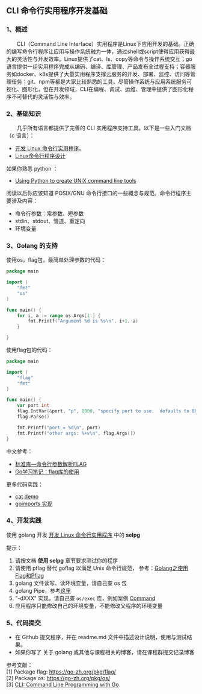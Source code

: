 ## CLI 命令行实用程序开发基础

### 1、概述

&emsp;&emsp;CLI（Command Line Interface）实用程序是Linux下应用开发的基础。正确的编写命令行程序让应用与操作系统融为一体，通过shell或script使得应用获得最大的灵活性与开发效率。Linux提供了cat、ls、copy等命令与操作系统交互；go语言提供一组实用程序完成从编码、编译、库管理、产品发布全过程支持；容器服务如docker、k8s提供了大量实用程序支撑云服务的开发、部署、监控、访问等管理任务；git、npm等都是大家比较熟悉的工具。尽管操作系统与应用系统服务可视化、图形化，但在开发领域，CLI在编程、调试、运维、管理中提供了图形化程序不可替代的灵活性与效率。

### 2、基础知识

&emsp;&emsp;几乎所有语言都提供了完善的 CLI 实用程序支持工具。以下是一些入门文档（c 语言）：

* [开发 Linux 命令行实用程序](https://www.ibm.com/developerworks/cn/linux/shell/clutil/index.html)。
* [Linux命令行程序设计](https://wenku.baidu.com/view/c7cf91ee5ef7ba0d4a733b58.html)

如果你熟悉 python ：

* [Using Python to create UNIX command line tools](https://www.ibm.com/developerworks/aix/library/au-pythocli/index.html)

阅读以后你应该知道 POSIX/GNU 命令行接口的一些概念与规范。命令行程序主要涉及内容：

* 命令行参数：常参数、短参数
* stdin、stdout、管道、重定向
* 环境变量

### 3、Golang 的支持

使用os，flag包，最简单处理参数的代码：

```go
package main

import (
    "fmt"
    "os"
)

func main() {
    for i, a := range os.Args[1:] {
        fmt.Printf("Argument %d is %s\n", i+1, a)
    }

}
```

使用flag包的代码：

```go
package main

import (
    "flag"
    "fmt"
)

func main() {
    var port int
    flag.IntVar(&port, "p", 8000, "specify port to use.  defaults to 8000.")
    flag.Parse()

    fmt.Printf("port = %d\n", port)
    fmt.Printf("other args: %+v\n", flag.Args())
}
```

中文参考：

* [标准库—命令行参数解析FLAG](http://blog.studygolang.com/2013/02/%E6%A0%87%E5%87%86%E5%BA%93-%E5%91%BD%E4%BB%A4%E8%A1%8C%E5%8F%82%E6%95%B0%E8%A7%A3%E6%9E%90flag/)
* [Go学习笔记：flag库的使用](https://studygolang.com/articles/5608)

更多代码实践：

* [cat demo](https://thenewstack.io/cli-command-line-programming-with-go/)
* [goimports 实现](https://github.com/golang/tools/blob/master/cmd/goimports/goimports.go)

### 4、开发实践

使用 golang 开发 [开发 Linux 命令行实用程序](https://www.ibm.com/developerworks/cn/linux/shell/clutil/index.html) 中的 **selpg**

提示：

1. 请按文档 **使用 selpg** 章节要求测试你的程序
2. 请使用 pflag 替代 goflag 以满足 Unix 命令行规范， 参考：[Golang之使用Flag和Pflag](https://o-my-chenjian.com/2017/09/20/Using-Flag-And-Pflag-With-Golang/)
3. golang 文件读写、读环境变量，请自己查 os 包
4. golang Pipe，参考[这里](https://stackoverflow.com/questions/29060922/reading-from-stdin-in-golang)
5. "-dXXX" 实现，请自己查 `os/exec` 库，例如案例 [Command](https://godoc.org/os/exec#example-Command)
6. 应用程序只能修改自己的环境变量，不能修改父程序的环境变量

### 5、代码提交

* 在 Github 提交程序，并在 readme.md 文件中描述设计说明，使用与测试结果。
* 如果你写了 关于 golang 或其他与课程相关的博客，请在课程群提交记录博客


参考文献：  
[1] Package flag: https://go-zh.org/pkg/flag/  
[2] Package os: https://go-zh.org/pkg/os/  
[3] [CLI: Command Line Programming with Go](https://thenewstack.io/cli-command-line-programming-with-go/)
